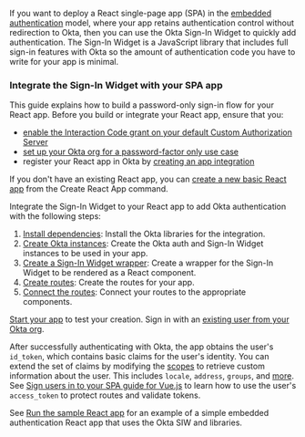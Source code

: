 If you want to deploy a React single-page app (SPA) in the [embedded authentication](/docs/concepts/redirect-vs-embedded/#embedded-authentication) model, where your app retains authentication control without redirection to Okta, then you can use the Okta Sign-In Widget to quickly add authentication. The Sign-In Widget is a JavaScript library that includes full sign-in features with Okta so the amount of authentication code you have to write for your app is minimal.

### Integrate the Sign-In Widget with your SPA app

This guide explains how to build a password-only sign-in flow for your React app. Before you build or integrate your React app, ensure that you:

* [enable the Interaction Code grant on your default Custom Authorization Server](/docs/guides/oie-embedded-common-org-setup/android/main/#update-the-default-custom-authorization-server)
* [set up your Okta org for a password-factor only use case](/docs/guides/oie-embedded-common-org-setup/nodejs/main/#set-up-your-okta-org-for-a-password-factor-only-use-case)
* register your React app in Okta by [creating an app integration](#create-an-okta-app-integration)

If you don't have an existing React app, you can [create a new basic React app](#create-a-react-app-optional) from the Create React App command.

Integrate the Sign-In Widget to your React app to add Okta authentication with the following steps:

 1. [Install dependencies](#install-dependencies): Install the Okta libraries for the integration.
 2. [Create Okta instances](#create-okta-instances): Create the Okta auth and Sign-In Widget instances to be used in your app.
 3. [Create a Sign-In Widget wrapper](#create-a-sign-in-widget-wrapper): Create a wrapper for the Sign-In Widget to be rendered as a React component.
 4. [Create routes](#create-routes): Create the routes for your app.
 5. [Connect the routes](#connect-the-routes): Connect your routes to the appropriate components.

[Start your app](#start-your-app) to test your creation. Sign in with an [existing user from your Okta org](/docs/guides/quickstart/cli/main/#add-a-user-using-the-admin-console).

After successfully authenticating with Okta, the app obtains the user's `id_token`, which contains basic claims for the user's identity. You can extend the set of claims by modifying the [scopes](/docs/reference/api/oidc/#scopes) to retrieve custom information about the user. This includes `locale`, `address`, `groups`, and [more](/docs/reference/api/oidc/#scope-values). See [Sign users in to your SPA guide for Vue.js](/docs/guides/sign-into-spa/vue/main/#use-the-access-token) to learn how to use the user's `access_token` to protect routes and validate tokens.

See [Run the sample React app](#run-the-sample-react-app) for an example of a simple embedded authentication React app that uses the Okta SIW and libraries.
